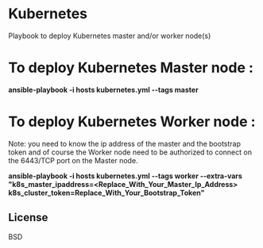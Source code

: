 Kubernetes
==========

Playbook to deploy Kubernetes master and/or worker node(s)

# To deploy Kubernetes Master node :

**ansible-playbook -i hosts kubernetes.yml --tags master**


# To deploy Kubernetes Worker node :

Note: you need to know the ip address of the master and the bootstrap token and of course the Worker node need to be authorized to connect on the 6443/TCP port on the Master node.

**ansible-playbook -i hosts kubernetes.yml --tags worker --extra-vars "k8s_master_ipaddress=\<Replace_With_Your_Master_Ip_Address\> k8s_cluster_token=Replace_With_Your_Bootstrap_Token"**


License
-------

BSD

